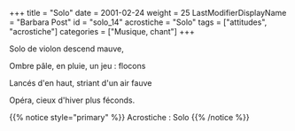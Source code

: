 +++
title = "Solo"
date = 2001-02-24
weight = 25
LastModifierDisplayName = "Barbara Post"
id = "solo_14"
acrostiche = "Solo"
tags = ["attitudes", "acrostiche"]
categories = ["Musique, chant"]
+++

Solo de violon descend mauve,

Ombre pâle, en pluie, un jeu : flocons

Lancés d'en haut, striant d'un air fauve

Opéra, cieux d'hiver plus féconds.

{{% notice style="primary" %}}
Acrostiche : Solo
{{% /notice %}}
